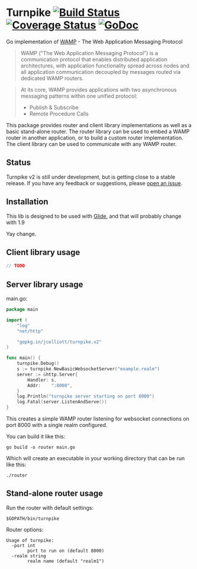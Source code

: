 Turnpike [![Build Status](https://drone.io/github.com/dcarbone/turnpike/status.png)](https://drone.io/github.com/dcarbone/turnpike/latest) [![Coverage Status](https://coveralls.io/repos/jcelliott/turnpike/badge.svg?branch=v2)](https://coveralls.io/r/jcelliott/turnpike?branch=v2) [![GoDoc](https://godoc.org/gopkg.in/jcelliott/turnpike?status.svg)](http://godoc.org/gopkg.in/jcelliott/turnpike.v2)
===

Go implementation of [WAMP](http://wamp.ws/) - The Web Application Messaging Protocol

> WAMP ("The Web Application Messaging Protocol") is a communication protocol
> that enables distributed application architectures, with application
> functionality spread across nodes and all application communication decoupled
> by messages routed via dedicated WAMP routers.

> At its core, WAMP provides applications with two asynchronous messaging
> patterns within one unified protocol:
> * Publish & Subscribe
> * Remote Procedure Calls

This package provides router and client library implementations as well as a
basic stand-alone router. The router library can be used to embed a WAMP router
in another application, or to build a custom router implementation. The client
library can be used to communicate with any WAMP router.

Status
---

Turnpike v2 is still under development, but is getting close to a stable
release. If you have any feedback or suggestions, please
[open an issue](https://github.com/dcarbone/turnpike/issues/new).

Installation
---

This lib is designed to be used with [Glide](https://github.com/Masterminds/glide), and that will probably change with 
1.9

Yay change.

Client library usage
---

```go
// TODO
```

Server library usage
---

main.go:
```go
package main

import (
	"log"
	"net/http"

	"gopkg.in/jcelliott/turnpike.v2"
)

func main() {
	turnpike.Debug()
	s := turnpike.NewBasicWebsocketServer("example.realm")
	server := &http.Server{
		Handler: s,
		Addr:    ":8000",
	}
	log.Println("turnpike server starting on port 8000")
	log.Fatal(server.ListenAndServe())
}
```

This creates a simple WAMP router listening for websocket connections on port
8000 with a single realm configured.

You can build it like this:

    go build -o router main.go

Which will create an executable in your working directory that can be run like
this:

    ./router

Stand-alone router usage
---

Run the router with default settings:

    $GOPATH/bin/turnpike

Router options:

```
Usage of turnpike:
  -port int
        port to run on (default 8000)
  -realm string
        realm name (default "realm1")
```
